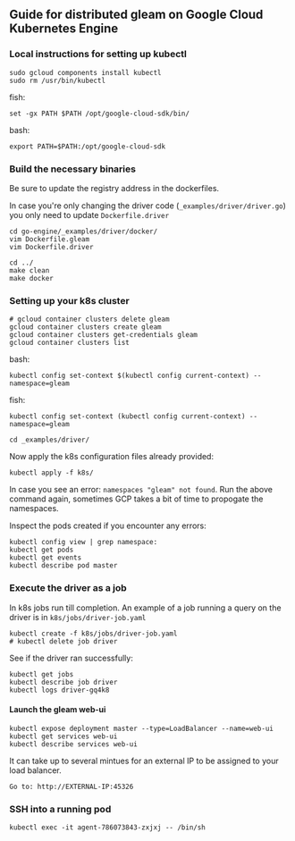 ## Guide for distributed gleam on Google Cloud Kubernetes Engine

### Local instructions for setting up kubectl 

```
sudo gcloud components install kubectl
sudo rm /usr/bin/kubectl 
```
fish: 
```
set -gx PATH $PATH /opt/google-cloud-sdk/bin/
``` 

bash: 
```
export PATH=$PATH:/opt/google-cloud-sdk
```

### Build the necessary binaries
Be sure to update the registry address in the dockerfiles.
 
In case you're only changing the driver code (`_examples/driver/driver.go`) you only need to update `Dockerfile.driver`

```
cd go-engine/_examples/driver/docker/
vim Dockerfile.gleam
vim Dockerfile.driver
``` 

```
cd ../
make clean
make docker
```

### Setting up your k8s cluster

```
# gcloud container clusters delete gleam
gcloud container clusters create gleam
gcloud container clusters get-credentials gleam
gcloud container clusters list
```

bash:
```
kubectl config set-context $(kubectl config current-context) --namespace=gleam
```
fish:
```
kubectl config set-context (kubectl config current-context) --namespace=gleam
```

```
cd _examples/driver/
```

Now apply the k8s configuration files already provided:
```
kubectl apply -f k8s/
```

In case you see an error: `namespaces "gleam" not found`. Run the above command again, sometimes GCP takes a bit of time to propogate the namespaces.

Inspect the pods created if you encounter any errors:
```
kubectl config view | grep namespace:
kubectl get pods
kubectl get events
kubectl describe pod master
```

### Execute the driver as a job

In k8s jobs run till completion. An example of a job running a query on the driver is in `k8s/jobs/driver-job.yaml`

```
kubectl create -f k8s/jobs/driver-job.yaml
# kubectl delete job driver
```

See if the driver ran successfully:
```
kubectl get jobs
kubectl describe job driver
kubectl logs driver-gq4k8
```

#### Launch the gleam web-ui 
```
kubectl expose deployment master --type=LoadBalancer --name=web-ui
kubectl get services web-ui
kubectl describe services web-ui
```

It can take up to several mintues for an external IP to be assigned to your load balancer.

```
Go to: http://EXTERNAL-IP:45326
```

### SSH into a running pod

```
kubectl exec -it agent-786073843-zxjxj -- /bin/sh
```
